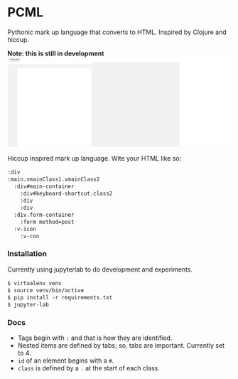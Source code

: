 # PCML
Pythonic mark up language that converts to HTML. Inspired by Clojure and hiccup.

**Note: this is still in development**
![alt text](web/web-demo.gif "web demo")

Hiccup inspired mark up language. Wite your HTML like so:
```
:div
:main.vmainClass1.vmainClass2
  :div#main-container
    :div#keyboard-shortcut.class2
    :div
    :div
  :div.form-container
    :form method=post
  :v-icon
    :v-con
```

### Installation
Currently using jupyterlab to do development and experiments.

```
$ virtualenv venv
$ source venv/bin/active
$ pip install -r requirements.txt
$ jupyter-lab
```

### Docs
- Tags begin with `:` and that is how they are identified.
- Nested items are defined by tabs; so, tabs are important. Currently set to 4.
- `id` of an element begins with a `#`.
- `class` is defined by a `.` at the start of each class.

